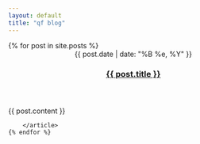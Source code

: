 ```yaml
---
layout: default
title: "qf blog"
---
```


<div class="posts">
    {% for post in site.posts %}
        <article>
          <header>
              <span class='post-date'>{{ post.date | date: "%B %e, %Y" }}</span> 
              <h3 class='post-title'>
                <a href="{{ post.url }}">{{ post.title }}</a>
              </h3>
          </header>
          <div class="body-text">
            {{ post.content }}
          </div>

        </article>
    {% endfor %}
</div>

